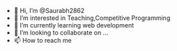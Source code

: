 - 👋 Hi, I’m @Saurabh2862
- 👀 I’m interested in Teaching,Competitive Programming
- 🌱 I’m currently learning web development 
- 💞️ I’m looking to collaborate on ...
- 📫 How to reach me 

<!---
Saurabh2862/Saurabh2862 is a ✨ special ✨ repository because its `README.md` (this file) appears on your GitHub profile.
You can click the Preview link to take a look at your changes.
--->
